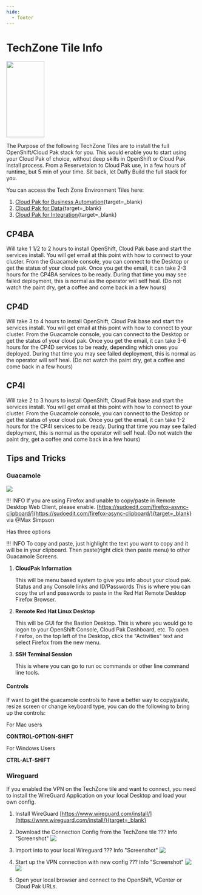 ```yaml
---
hide:
  - footer
---
```

<script>
  document.title = "Deploy OCP - TechZone Tiles";
</script>

# TechZone Tile Info

<img src='../images/techzone.jpeg'   align="top" width="100"  height="200" style = "float">

The Purpose of the following TechZone Tiles are to install the full OpenShift/Cloud Pak stack for you. This would enable you to start using your Cloud Pak of choice, without deep skills in OpenShift or Cloud Pak install process. From a Reservetaion to Cloud Pak use, in a few hours of runtime, but 5 min of your time.  Sit back, let Daffy Build the full stack for you.


You can access the Tech Zone Environment Tiles here:

1.  [Cloud Pak for Business Automation](https://techzone.ibm.com/collection/daffy#tab-1){target=_blank}
2.  [Cloud Pak for Data](https://techzone.ibm.com/collection/daffy#tab-2){target=_blank}
3.  [Cloud Pak for Integration](https://techzone.ibm.com/collection/daffy#tab-3){target=_blank}


## CP4BA

Will take 1 1/2 to 2 hours to install OpenShift, Cloud Pak base and start the services install. You will get email at this point with how to connect to your cluster. From the Guacamole console, you can connect to the Desktop or get the status of your cloud pak. Once you get the email, it can take 2-3 hours for the CP4BA services to be ready. During that time you may see failed deployment, this is normal as the operator will self heal. (Do not watch the paint dry, get a coffee and come back in a few hours)

## CP4D

Will take 3 to 4 hours to install OpenShift, Cloud Pak base and start the services install. You will get email at this point with how to connect to your cluster. From the Guacamole console, you can connect to the Desktop or get the status of your cloud pak. Once you get the email, it can take 3-6 hours for the CP4D services to be ready, depending which ones you deployed. During that time you may see failed deployment, this is normal as the operator will self heal. (Do not watch the paint dry, get a coffee and come back in a few hours)

## CP4I

Will take 2 to 3 hours to install OpenShift, Cloud Pak base and start the services install. You will get email at this point with how to connect to your cluster. From the Guacamole console, you can connect to the Desktop or get the status of your cloud pak. Once you get the email, it can take 1-2 hours for the CP4I services to be ready. During that time you may see failed deployment, this is normal as the operator will self heal. (Do not watch the paint dry, get a coffee and come back in a few hours)

## Tips and Tricks

### Guacamole

<img src='../images/TechZoneTiles/GuacamoleConsole.jpg'   align="top"  style = "float">

!!! INFO
      If you are using Firefox and unable to copy/paste in Remote Desktop Web Client, please enable. [https://sudoedit.com/firefox-async-clipboard/](https://sudoedit.com/firefox-async-clipboard/){target=_blank} via @Max Simpson

Has three options

!!! INFO
       To copy and paste, just highlight the text you want to copy and it will be in your clipboard. Then paste(right click then paste menu) to other Guacamole Screens.


1.  **CloudPak Information**

      This will be menu based system to give you info about your cloud pak.  Status and any Console links and ID/Passwords
      This is where you can copy the url and passwords to paste in the Red Hat Remote Desktop Firefox Browser.

2.  **Remote Red Hat Linux Desktop**

      This will be GUI for the Bastion Desktop.  This is where  you would go to logon to your OpenShift Console, Cloud Pak Dashboard, etc. To open Firefox, on the top left of the Desktop, click the "Activities" text and select Firefox from the new menu.

3.  **SSH Terminal Session**

      This is where you can go to run oc commands or other line command line tools.

#### Controls

If want to get the guacamole controls to have a better way to copy/paste, resize screen or change keyboard type, you can do the following to bring up the controls:

For Mac users

  **CONTROL-OPTION-SHIFT**

For Windows Users

  **CTRL-ALT-SHIFT**


### **Wireguard**
If you enabled the VPN on the TechZone tile and want to connect, you need to install the WireGuard Application on your local Desktop and load your own config.

1)  Install WireGuard [https://www.wireguard.com/install/](https://www.wireguard.com/install/){target=_blank}

2) Download the Connection Config from the TechZone tile
??? Info "Screenshot"
    <img src='../../images/DeployingOCP/TechZoneTiles/1.1WireGuard.jpg'   align="top" style = "float">


3) Import into to your local Wireguard
??? Info "Screenshot"
    <img src='../../images/DeployingOCP/TechZoneTiles/1WireGuard.jpg'   align="top" style = "float">

4) Start up the VPN connection with new config
??? Info "Screenshot"
    <img src='../../images/DeployingOCP/TechZoneTiles/2WireGuard.jpg'   align="top" style = "float">
    <img src='../../images/DeployingOCP/TechZoneTiles/3WireGuard.jpg'   align="top" style = "float">

5)  Open your local browser and connect to the OpenShift, VCenter or Cloud Pak URLs.  
